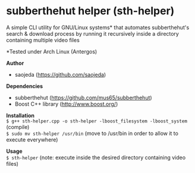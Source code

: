 # **subberthehut helper (sth-helper)**

A simple CLI utility for GNU/Linux systems* that automates subberthehut's 
search & download process by running it recursively inside a directory containing multiple video files

*Tested under Arch Linux (Antergos)

**Author**  
* saojeda (https://github.com/saojeda)

**Dependencies**  
* subberthehut (https://github.com/mus65/subberthehut)  
* Boost C++ library (http://www.boost.org/)

**Installation**  
`$ g++ sth-helper.cpp -o sth-helper -lboost_filesystem -lboost_system` (compile)  
`$ sudo mv sth-helper /usr/bin` (move to /usr/bin in order to allow it to execute everywhere)   

**Usage**   
`$ sth-helper` (note: execute inside the desired directory containing video files)  
